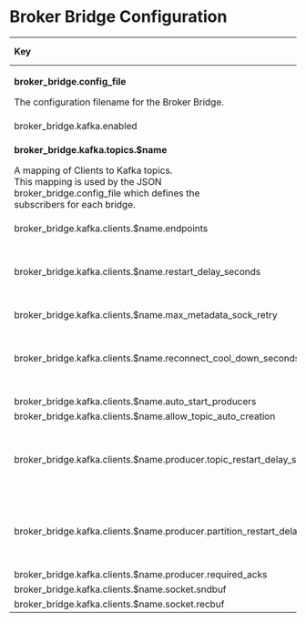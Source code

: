 # Broker Bridge Configuration

<table>
  <thead>
    <tr>
      <th style="text-align:left">Key</th>
      <th style="text-align:left">Acceptable Values</th>
      <th style="text-align:left">Default</th>
    </tr>
  </thead>
  <tbody>
    <tr>
      <td style="text-align:left">
        <p><b>broker_bridge.config_file</b>
        </p>
        <p>The configuration filename for the Broker Bridge.</p>
      </td>
      <td style="text-align:left">path to a file</td>
      <td style="text-align:left">$(platform_etc_dir)/
        <br />broker_bridge_config.json</td>
    </tr>
    <tr>
      <td style="text-align:left">broker_bridge.kafka.enabled</td>
      <td style="text-align:left">on | off</td>
      <td style="text-align:left">off</td>
    </tr>
    <tr>
      <td style="text-align:left">
        <p><b>broker_bridge.kafka.topics.$name</b>
        </p>
        <p>A mapping of Clients to Kafka topics.
          <br />This mapping is used by the JSON
          <br />broker_bridge.config_file which defines the
          <br />subscribers for each bridge.</p>
        <p></p>
      </td>
      <td style="text-align:left">string</td>
      <td style="text-align:left"></td>
    </tr>
    <tr>
      <td style="text-align:left">broker_bridge.kafka.clients.$name.endpoints</td>
      <td style="text-align:left"></td>
      <td style="text-align:left"></td>
    </tr>
    <tr>
      <td style="text-align:left">broker_bridge.kafka.clients.$name.restart_delay_seconds</td>
      <td style="text-align:left">a time duration with units, e.g. &apos;10s&apos; for 10 seconds</td>
      <td
      style="text-align:left">10s</td>
    </tr>
    <tr>
      <td style="text-align:left">broker_bridge.kafka.clients.$name.max_metadata_sock_retry</td>
      <td style="text-align:left">integer</td>
      <td style="text-align:left">5</td>
    </tr>
    <tr>
      <td style="text-align:left">broker_bridge.kafka.clients.$name.reconnect_cool_down_seconds</td>
      <td
      style="text-align:left">a time duration with units, e.g. &apos;10s&apos; for 10 seconds</td>
        <td
        style="text-align:left">10s</td>
    </tr>
    <tr>
      <td style="text-align:left">broker_bridge.kafka.clients.$name.auto_start_producers</td>
      <td style="text-align:left">on | off</td>
      <td style="text-align:left">on</td>
    </tr>
    <tr>
      <td style="text-align:left">broker_bridge.kafka.clients.$name.allow_topic_auto_creation</td>
      <td style="text-align:left">on | off</td>
      <td style="text-align:left">on</td>
    </tr>
    <tr>
      <td style="text-align:left">broker_bridge.kafka.clients.$name.producer.topic_restart_delay_seconds</td>
      <td
      style="text-align:left">a time duration with units, e.g. &apos;10s&apos; for 10 seconds</td>
        <td
        style="text-align:left">10s</td>
    </tr>
    <tr>
      <td style="text-align:left">broker_bridge.kafka.clients.$name.producer.partition_restart_delay_seconds</td>
      <td
      style="text-align:left">a time duration with units, e.g. &apos;10s&apos; for 10 seconds</td>
        <td
        style="text-align:left">10s</td>
    </tr>
    <tr>
      <td style="text-align:left">broker_bridge.kafka.clients.$name.producer.required_acks</td>
      <td style="text-align:left">integer</td>
      <td style="text-align:left">1</td>
    </tr>
    <tr>
      <td style="text-align:left">broker_bridge.kafka.clients.$name.socket.sndbuf</td>
      <td style="text-align:left">bytesize</td>
      <td style="text-align:left"></td>
    </tr>
    <tr>
      <td style="text-align:left">broker_bridge.kafka.clients.$name.socket.recbuf</td>
      <td style="text-align:left">bytesize</td>
      <td style="text-align:left"></td>
    </tr>
  </tbody>
</table>